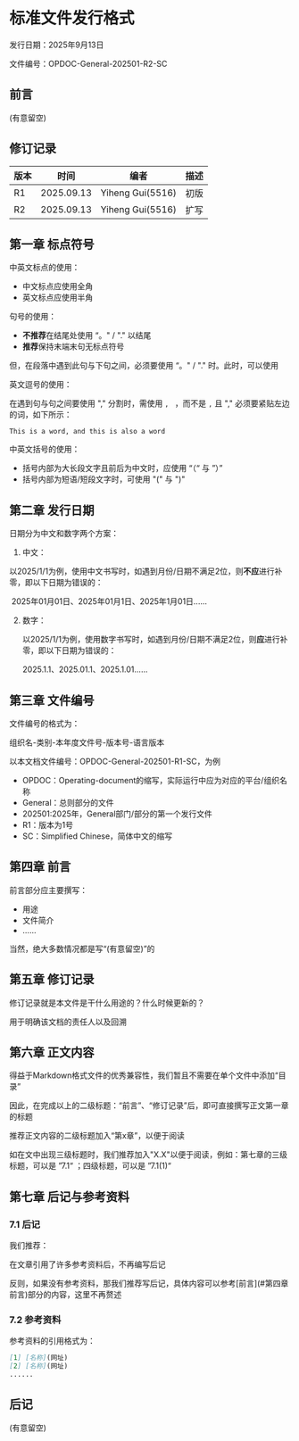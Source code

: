 # 标准文件发行格式

发行日期：2025年9月13日

文件编号：OPDOC-General-202501-R2-SC



## 前言

(有意留空)



## 修订记录

| 版本 | 时间       | 编者             | 描述 |
| ---- | ---------- | ---------------- | ---- |
| R1   | 2025.09.13 | Yiheng Gui(5516) | 初版 |
| R2   | 2025.09.13 | Yiheng Gui(5516) | 扩写 |



## 第一章 标点符号

中英文标点的使用：

- 中文标点应使用全角
- 英文标点应使用半角



句号的使用：

- **不推荐**在结尾处使用 “。" / "." 以结尾
- **推荐**保持末端末句无标点符号

但，在段落中遇到此句与下句之间，必须要使用 “。" / "." 时。此时，可以使用



英文逗号的使用：

在遇到句与句之间要使用 "," 分割时，需使用 `, ` ，而不是 `,` 且 "," 必须要紧贴左边的词，如下所示：

`This is a word, and this is also a word`



中英文括号的使用：

- 括号内部为大长段文字且前后为中文时，应使用 “（“ 与 ”）” 
- 括号内部为短语/短段文字时，可使用 "(" 与 ")" 

## 第二章 发行日期

日期分为中文和数字两个方案：

1. 中文：

​	以2025/1/1为例，使用中文书写时，如遇到月份/日期不满足2位，则**不应**进行补零，即以下日期为错误的：

​	2025年01月01日、2025年01月1日、2025年1月01日......

2. 数字：

   以2025/1/1为例，使用数字书写时，如遇到月份/日期不满足2位，则**应**进行补零，即以下日期为错误的：

   2025.1.1、2025.01.1、2025.1.01......



## 第三章 文件编号

文件编号的格式为：

组织名-类别-本年度文件号-版本号-语言版本



以本文档文件编号：OPDOC-General-202501-R1-SC，为例

- OPDOC：Operating-document的缩写，实际运行中应为对应的平台/组织名称
- General：总则部分的文件
- 202501:2025年，General部门/部分的第一个发行文件
- R1：版本为1号
- SC：Simplified Chinese，简体中文的缩写



## 第四章 前言

前言部分应主要撰写：

- 用途
- 文件简介
- ......



当然，绝大多数情况都是写“(有意留空)”的



## 第五章 修订记录

修订记录就是本文件是干什么用途的？什么时候更新的？

用于明确该文档的责任人以及回溯



## 第六章 正文内容

得益于Markdown格式文件的优秀兼容性，我们暂且不需要在单个文件中添加“目录”

因此，在完成以上的二级标题：“前言”、“修订记录”后，即可直接撰写正文第一章的标题

推荐正文内容的二级标题加入“第x章”，以便于阅读



如在文中出现三级标题时，我们推荐加入"X.X"以便于阅读，例如：第七章的三级标题，可以是 ”7.1“ ；四级标题，可以是 ”7.1(1)“ 



## 第七章 后记与参考资料

### 7.1 后记

我们推荐：

在文章引用了许多参考资料后，不再编写后记

反则，如果没有参考资料，那我们推荐写后记，具体内容可以参考[前言](#第四章 前言)部分的内容，这里不再赘述



### 7.2 参考资料

参考资料的引用格式为：

```markdown
[1] [名称](网址)
[2] [名称](网址)
......
```



## 后记

(有意留空)